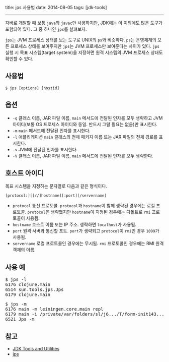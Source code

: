 title: jps 사용법
date: 2014-08-05
tags: [jdk-tools]

---
자바로 개발할 때 보통 `java`와 `javac`만 사용하지만, JDK에는 이 이외에도 많은 도구가 포함되어 있다. 그 중 하나인 `jps`를 살펴보자.
<!--more-->
`jps`는 JVM 프로세스 상태를 보는 도구로 UNIX의 `ps`와 비슷하다. `ps`는 운영체계의 모든 프로세스 상태를 보여주지만 `jps`는 JVM 프로세스만 보여준다는 차이가 있다. `jps` 실행 시 목표 시스템(target system)을 지정하면 원격 시스템의 JVM 프로세스 상태도 확인할 수 있다.

## 사용법

```
$ jps [options] [hostid]
```

## 옵션
* `-q` 클래스 이름, JAR 파일 이름, `main` 메서드에 전달된 인자를 모두 생략하고 JVM 아이디(보통 OS 프로세스 아이디와 동일. 반드시 그럴 필요는 없음)만 표시한다.
* `-m` `main` 메서드에 전달된 인자를 표시한다.
* `-l` 애플리케이션 `main` 클래스의 전체 패키지 이름 또는 JAR 파일의 전체 경로를 표시한다.
* `-v` JVM에 전달된 인자를 표시한다.
* `-V` 클래스 이름, JAR 파일 이름, `main` 메서드에 전달된 인자를 모두 생략한다.

## 호스트 아이디
목표 시스템을 지정하는 문자열로 다음과 같은 형식이다.

```
[protocol:][[//]hostname][:port][/servername]
```

* `protocol` 통신 프로토콜. `protocol`과 `hostname`이 함께 생략된 경우에는 로컬 프로토콜. `protocol`은 생략했지만 `hostname`이 지정된 경우에는 디폴트로 `rmi` 프로토콜이 사용됨.
* `hostname` 호스트 이름 또는 IP 주소. 생략하면 `localhost`가 사용됨.
* `port` 원격 서버와 통신할 포트. `port`가 생략되고 `protocol`이 `rmi`인 경우 `1099`가 사용됨.
* `servername` 로컬 프로토콜인 경우에는 무시됨. `rmi` 프로토콜인 경우에는 RMI 원격 객체의 이름.

## 사용 예
<pre class="console">
$ jps -l
6176 clojure.main
6514 sun.tools.jps.Jps
6179 clojure.main
</pre>

<pre class="console">
$ jps -m
6176 main -m leiningen.core.main repl
6179 main -i /private/var/folders/sl/j6.../T/form-init143...99.clj
6521 Jps -m
</pre>

## 참고
* [JDK Tools and Utilities](http://docs.oracle.com/javase/8/docs/technotes/tools/)
* [jps](http://docs.oracle.com/javase/8/docs/technotes/tools/unix/jps.html)
